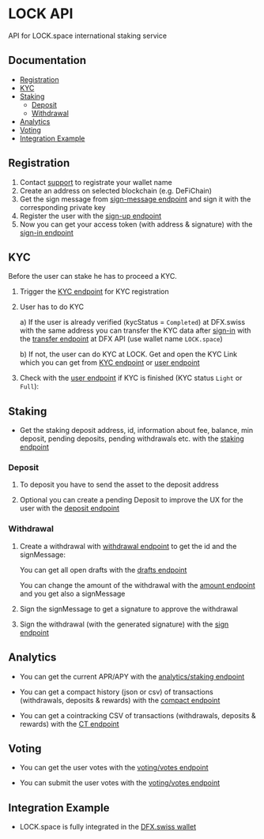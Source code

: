 # LOCK API

API for LOCK.space international staking service

## Documentation

- [Registration](#registration)
- [KYC](#kyc)
- [Staking](#staking)
  - [Deposit](#deposit)
  - [Withdrawal](#withdrawal)
- [Analytics](#analytics)
- [Voting](#voting)
- [Integration Example](#integration-example)

## Registration

1. Contact [support](mailto:support@lock.space) to registrate your wallet name
2. Create an address on selected blockchain (e.g. DeFiChain)
3. Get the sign message from [sign-message endpoint](https://api.lock.space/swagger/#/Authentication/AuthController_getSignMessage) and sign it with the corresponding private key
4. Register the user with the [sign-up endpoint](https://api.lock.space/swagger/#/Authentication/AuthController_signUp)
5. Now you can get your access token (with address & signature) with the [sign-in endpoint](https://api.lock.space/swagger/#/Authentication/AuthController_signIn)

## KYC

Before the user can stake he has to proceed a KYC.

1.  Trigger the [KYC endpoint](https://api.lock.space/swagger/#/KYC/KycController_startKyc) for KYC registration

2.  User has to do KYC

    a) If the user is already verified (kycStatus = `Completed`) at DFX.swiss with the same address you can transfer the KYC data after [sign-in](https://api.dfx.swiss/swagger/#/auth/AuthController_signIn) with the [transfer endpoint](https://api.dfx.swiss/swagger/#/kyc/KycController_transferKycData) at DFX API (use wallet name `LOCK.space`)

    b) If not, the user can do KYC at LOCK. Get and open the KYC Link which you can get from [KYC endpoint](https://api.lock.space/swagger/#/KYC/KycController_startKyc) or [user endpoint](https://api.lock.space/swagger/#/User/UserController_getUser)

3.  Check with the [user endpoint](https://api.lock.space/swagger/#/User/UserController_getUser) if KYC is finished (KYC status `Light` or `Full`):

## Staking

- Get the staking deposit address, id, information about fee, balance, min deposit, pending deposits, pending withdrawals etc. with the [staking endpoint](https://api.lock.space/swagger/#/Staking/StakingController_getStaking)

### Deposit

1. To deposit you have to send the asset to the deposit address

2. Optional you can create a pending Deposit to improve the UX for the user with the [deposit endpoint](https://api.lock.space/swagger/#/Deposit/DepositController_createDeposit)

### Withdrawal

1. Create a withdrawal with [withdrawal endpoint](https://api.lock.space/swagger/#/Withdrawal/StakingWithdrawalController_createWithdrawalDraft) to get the id and the signMessage:

   You can get all open drafts with the [drafts endpoint](https://api.lock.space/swagger/#/Withdrawal/StakingWithdrawalController_getDraftWithdrawals)

   You can change the amount of the withdrawal with the [amount endpoint](https://api.lock.space/swagger/#/Withdrawal/StakingWithdrawalController_changeAmount) and you get also a signMessage

2. Sign the signMessage to get a signature to approve the withdrawal

3. Sign the withdrawal (with the generated signature) with the [sign endpoint](https://api.lock.space/swagger/#/Withdrawal/StakingWithdrawalController_signWithdrawal)

## Analytics

- You can get the current APR/APY with the [analytics/staking endpoint](https://api.lock.space/swagger/#/Analytics/StakingAnalyticsController_getStakingAnalytics)

- You can get a compact history (json or csv) of transactions (withdrawals, deposits & rewards) with the [compact endpoint](https://api.lock.space/swagger/#/Analytics/HistoryController_getCsvCompact)

- You can get a cointracking CSV of transactions (withdrawals, deposits & rewards) with the [CT endpoint](https://api.lock.space/swagger/#/Analytics/HistoryController_getCsvCT)

## Voting

- You can get the user votes with the [voting/votes endpoint](https://api.lock.space/swagger/#/Voting/VotingController_getVotes)

- You can submit the user votes with the [voting/votes endpoint](https://api.lock.space/swagger/#/Voting/VotingController_updateVotes)

## Integration Example

- LOCK.space is fully integrated in the [DFX.swiss wallet](https://github.com/DFXswiss/wallet)
